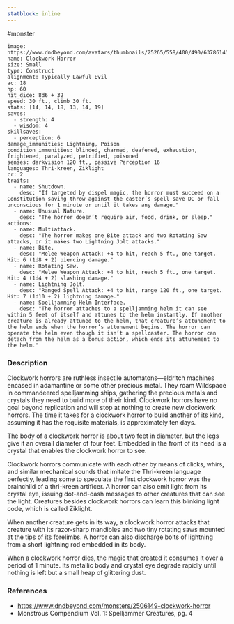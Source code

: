 ```yaml
---
statblock: inline
---
```

 #monster 

```statblock
image: https://www.dndbeyond.com/avatars/thumbnails/25265/558/400/490/637861450522280364.png
name: Clockwork Horror
size: Small
type: Construct
alignment: Typically Lawful Evil
ac: 18
hp: 60
hit_dice: 8d6 + 32
speed: 30 ft., climb 30 ft.
stats: [14, 14, 18, 13, 14, 19]
saves:
  - strength: 4
  - wisdom: 4
skillsaves:
  - perception: 6
damage_immunities: Lightning, Poison
condition_immunities: blinded, charmed, deafened, exhaustion, frightened, paralyzed, petrified, poisoned
senses: darkvision 120 ft., passive Perception 16
languages: Thri-kreen, Ziklight
cr: 2
traits:
  - name: Shutdown.
    desc: "If targeted by dispel magic, the horror must succeed on a Constitution saving throw against the caster’s spell save DC or fall unconscious for 1 minute or until it takes any damage."
  - name: Unusual Nature.
    desc: "The horror doesn’t require air, food, drink, or sleep."
actions:
  - name: Multiattack.
    desc: "The horror makes one Bite attack and two Rotating Saw attacks, or it makes two Lightning Jolt attacks."
  - name: Bite.
    desc: "Melee Weapon Attack: +4 to hit, reach 5 ft., one target. Hit: 6 (1d8 + 2) piercing damage."
  - name: Rotating Saw.
    desc: "Melee Weapon Attack: +4 to hit, reach 5 ft., one target. Hit: 4 (1d4 + 2) slashing damage."
  - name: Lightning Jolt.
    desc: "Ranged Spell Attack: +4 to hit, range 120 ft., one target. Hit: 7 (1d10 + 2) lightning damage."
  - name: Spelljamming Helm Interface.
    desc: "The horror attaches to a spelljamming helm it can see within 5 feet of itself and attunes to the helm instantly. If another creature is already attuned to the helm, that creature’s attunement to the helm ends when the horror’s attunement begins. The horror can operate the helm even though it isn’t a spellcaster. The horror can detach from the helm as a bonus action, which ends its attunement to the helm."
```

### Description

Clockwork horrors are ruthless insectile automatons—eldritch machines encased in adamantine or some other precious metal. They roam Wildspace in commandeered spelljamming ships, gathering the precious metals and crystals they need to build more of their kind. Clockwork horrors have no goal beyond replication and will stop at nothing to create new clockwork horrors. The time it takes for a clockwork horror to build another of its kind, assuming it has the requisite materials, is approximately ten days.

The body of a clockwork horror is about two feet in diameter, but the legs give it an overall diameter of four feet. Embedded in the front of its head is a crystal that enables the clockwork horror to see.

Clockwork horrors communicate with each other by means of clicks, whirs, and similar mechanical sounds that imitate the Thri-kreen language perfectly, leading some to speculate the first clockwork horror was the brainchild of a thri-kreen artificer. A horror can also emit light from its crystal eye, issuing dot-and-dash messages to other creatures that can see the light. Creatures besides clockwork horrors can learn this blinking light code, which is called Ziklight.

When another creature gets in its way, a clockwork horror attacks that creature with its razor-sharp mandibles and two tiny rotating saws mounted at the tips of its forelimbs. A horror can also discharge bolts of lightning from a short lightning rod embedded in its body.

When a clockwork horror dies, the magic that created it consumes it over a period of 1 minute. Its metallic body and crystal eye degrade rapidly until nothing is left but a small heap of glittering dust.

### References

* https://www.dndbeyond.com/monsters/2506149-clockwork-horror
* Monstrous Compendium Vol. 1: Spelljammer Creatures, pg. 4
